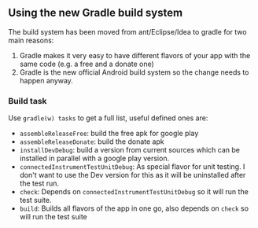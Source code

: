 ## Using the new Gradle build system

The build system has been moved from ant/Eclipse/Idea to gradle for two main reasons:

1. Gradle makes it very easy to have different flavors of your app with the same code (e.g. a free and a donate one)
2. Gradle is the new official Android build system so the change needs to happen anyway.


### Build task

Use `gradle(w) tasks` to get a full list, useful defined ones are: 

* `assembleReleaseFree`: build the free apk for google play 
* `assembleReleaseDonate`: build the donate apk
* `installDevDebug`: build a version from current sources which can be installed in parallel with a google play version.
* `connectedInstrumentTestUnitDebug`: As special flavor for unit testing. I don't want to use the Dev version for this as it will be uninstalled after the test run.
* `check`: Depends on `connectedInstrumentTestUnitDebug` so it will run the test suite.
* `build`: Builds all flavors of the app in one go, also depends on `check` so will run the test suite
